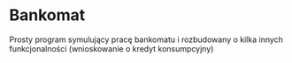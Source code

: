 # Bankomat
Prosty program symulujący pracę bankomatu i rozbudowany o kilka innych funkcjonalności (wnioskowanie o kredyt konsumpcyjny)
